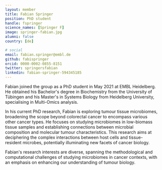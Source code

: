```yaml
---
layout: member
title: Fabian Springer
position: PhD student
handle: fspringer
science_names: [Springer F]
image: springer-fabian.jpg
alumni: false
country: [de]

# social
email: fabian.springer@embl.de
github: fabispringer
orcid: 0000-0002-0855-8151
twitter: springersfabian
linkedin: fabian-springer-594345185
---
```

Fabian joined the group as a PhD student in May 2021 at EMBL Heidelberg. He obtained his Bachelor's degree in Biochemistry from the University of Tübingen and his Master's in Systems Biology from Heidelberg University, specialising in Multi-Omics analysis.

In his current PhD research, Fabian is exploring tumour tissue microbiomes, broadening the scope beyond colorectal cancer to encompass various other cancer types. He focuses on studying microbiomes in low-biomass tissue samples and establishing connections between microbial composition and molecular tumour characteristics. This research aims at deciphering the complex interactions between host cells and tissue-resident microbes, potentially illuminating new facets of cancer biology.

Fabian's research interests are diverse, spanning the methodological and computational challenges of studying microbiomes in cancer contexts, with an emphasis on enhancing our understanding of tumour biology.
